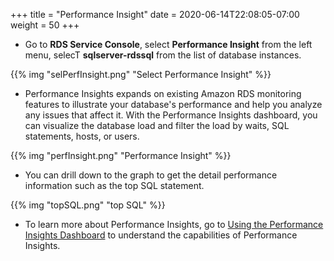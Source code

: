 +++
title = "Performance Insight"
date = 2020-06-14T22:08:05-07:00
weight = 50
+++

 * Go to **RDS Service Console**, select **Performance Insight** from the left menu, selecT **sqlserver-rdssql** from the list of database instances.

{{% img "selPerfInsight.png" "Select Performance Insight" %}}

* Performance Insights expands on existing Amazon RDS monitoring features to illustrate your database's performance and help you analyze any issues that affect it. With the Performance Insights dashboard, you can visualize the database load and filter the load by waits, SQL statements, hosts, or users. 

{{% img "perfInsight.png" "Performance Insight" %}}

* You can drill down to the graph to get the detail performance information such as the top SQL statement. 

{{% img "topSQL.png" "top SQL" %}}

* To learn more about Performance Insights, go to [Using the Performance Insights Dashboard](https://docs.aws.amazon.com/AmazonRDS/latest/UserGuide/USER_PerfInsights.UsingDashboard.html) to understand the capabilities of Performance Insights. 